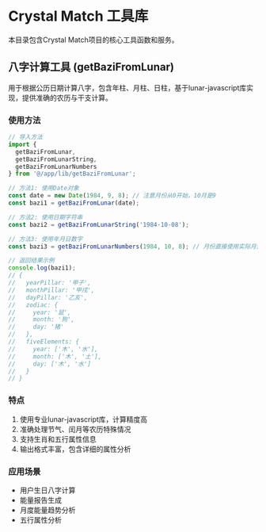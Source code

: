 # Crystal Match 工具库

本目录包含Crystal Match项目的核心工具函数和服务。

## 八字计算工具 (getBaziFromLunar)

用于根据公历日期计算八字，包含年柱、月柱、日柱，基于lunar-javascript库实现，提供准确的农历与干支计算。

### 使用方法

```typescript
// 导入方法
import { 
  getBaziFromLunar,
  getBaziFromLunarString,
  getBaziFromLunarNumbers
} from '@/app/lib/getBaziFromLunar';

// 方法1: 使用Date对象
const date = new Date(1984, 9, 8); // 注意月份从0开始，10月是9
const bazi1 = getBaziFromLunar(date);

// 方法2: 使用日期字符串
const bazi2 = getBaziFromLunarString('1984-10-08');

// 方法3: 使用年月日数字
const bazi3 = getBaziFromLunarNumbers(1984, 10, 8); // 月份直接使用实际月份

// 返回结果示例
console.log(bazi1);
// {
//   yearPillar: '甲子',
//   monthPillar: '甲戌',
//   dayPillar: '乙亥',
//   zodiac: {
//     year: '鼠',
//     month: '狗',
//     day: '猪'
//   },
//   fiveElements: {
//     year: ['木', '水'],
//     month: ['木', '土'],
//     day: ['木', '水']
//   }
// }
```

### 特点

1. 使用专业lunar-javascript库，计算精度高
2. 准确处理节气、闰月等农历特殊情况
3. 支持生肖和五行属性信息
4. 输出格式丰富，包含详细的属性分析

### 应用场景

- 用户生日八字计算
- 能量报告生成
- 月度能量趋势分析
- 五行属性分析 